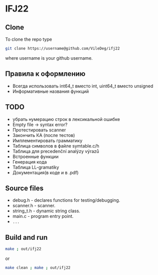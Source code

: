 # IFJ22
## Clone
To clone the repo type
```sh
git clone https://username@github.com/VileDeg/ifj22
```
where username is your github username.
## Правила к оформлению
- Всегда использовать int64_t вместо int, uint64_t вместо unsigned
- Информативные названия функций
## TODO
- убрать нумерацию строк в лексикальной ошибке 
- Empty file -> syntax error? 
- Протестировать scanner 
- Закончить КА (после тестов) 
- Имплементировать грамматику
- Таблица символов в файле symtable.c/h
- Таблица для precedenční analýzy výrazů
- Встроенные функции
- Генерация кода
- Таблица LL-gramatiky
- Документация(в коде и в .pdf)
## Source files
- debug.h    - declares functions for testing/debugging.
- scanner.h  - scanner.
- string_t.h - dynamic string class.
- main.c     - program entry point.
- ```...```
## Build and run
```sh
make ; out/ifj22
```
or
```sh
make clean ; make ; out/ifj22
```
